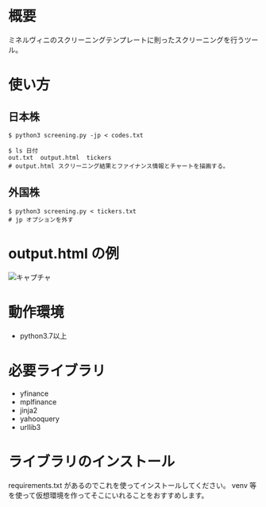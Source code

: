 # 概要
ミネルヴィニのスクリーニングテンプレートに則ったスクリーニングを行うツール。

# 使い方
## 日本株
```
$ python3 screening.py -jp < codes.txt

$ ls 日付
out.txt  output.html  tickers
# output.html スクリーニング結果とファイナンス情報とチャートを描画する。
```

## 外国株

```
$ python3 screening.py < tickers.txt
# jp オプションを外す
```

# output.html の例
![キャプチャ](https://user-images.githubusercontent.com/933884/213460590-d639dc90-6289-4f5a-b36f-77889d41c3bb.PNG)


# 動作環境
- python3.7以上

# 必要ライブラリ
- yfinance
- mplfinance
- jinja2
- yahooquery
- urllib3

# ライブラリのインストール
requirements.txt があるのでこれを使ってインストールしてください。
venv 等を使って仮想環境を作ってそこにいれることをおすすめします。
